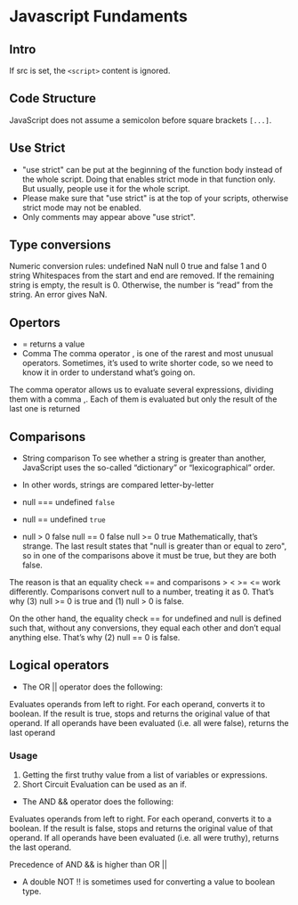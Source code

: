 # Javascript Fundaments

## Intro

If src is set, the `<script>` content is ignored.

## Code Structure

JavaScript does not assume a semicolon before square brackets `[...]`.

## Use Strict

- "use strict" can be put at the beginning of the function body instead of the whole script. Doing that enables strict mode in that function only. But usually, people use it for the whole script.
- Please make sure that "use strict" is at the top of your scripts, otherwise strict mode may not be enabled.
- Only comments may appear above "use strict".

## Type conversions

Numeric conversion rules:
undefined NaN
null 0
true and false 1 and 0
string Whitespaces from the start and end are removed. If the remaining string is empty, the result is 0. Otherwise, the number is “read” from the string. An error gives NaN.

## Opertors

- = returns a value
- Comma
The comma operator , is one of the rarest and most unusual operators. Sometimes, it’s used to write shorter code, so we need to know it in order to understand what’s going on.

The comma operator allows us to evaluate several expressions, dividing them with a comma ,. Each of them is evaluated but only the result of the last one is returned

## Comparisons

- String comparison
To see whether a string is greater than another, JavaScript uses the so-called “dictionary” or “lexicographical” order.

- In other words, strings are compared letter-by-letter

- null === undefined  `false`

- null == undefined  `true`

- null > 0 false
 null == 0 false
 null >= 0 true
Mathematically, that’s strange. The last result states that "null is greater than or equal to zero", so in one of the comparisons above it must be true, but they are both false.

The reason is that an equality check == and comparisons > < >= <= work differently. Comparisons convert null to a number, treating it as 0. That’s why (3) null >= 0 is true and (1) null > 0 is false.

On the other hand, the equality check == for undefined and null is defined such that, without any conversions, they equal each other and don’t equal anything else. That’s why (2) null == 0 is false.

## Logical operators

- The OR || operator does the following:

Evaluates operands from left to right.
For each operand, converts it to boolean. If the result is true, stops and returns the original value of that operand.
If all operands have been evaluated (i.e. all were false), returns the last operand

### Usage

1. Getting the first truthy value from a list of variables or expressions.
2. Short Circuit Evaluation can be used as an if.

- The AND && operator does the following:

Evaluates operands from left to right.
For each operand, converts it to a boolean. If the result is false, stops and returns the original value of that operand.
If all operands have been evaluated (i.e. all were truthy), returns the last operand.

Precedence of AND && is higher than OR ||

- A double NOT !! is sometimes used for converting a value to boolean type.
